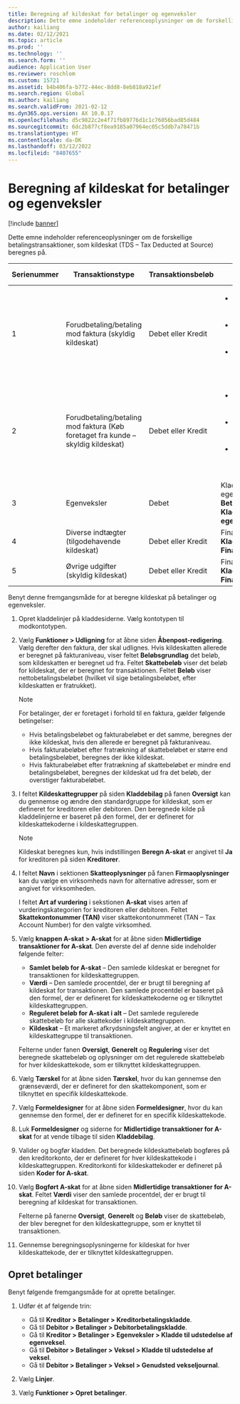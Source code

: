 ```yaml
---
title: Beregning af kildeskat for betalinger og egenveksler
description: Dette emne indeholder referenceoplysninger om de forskellige betalingstransaktioner, som kildeskat (TDS – Tax Deducted at Source) beregnes på.
author: kailiang
ms.date: 02/12/2021
ms.topic: article
ms.prod: ''
ms.technology: ''
ms.search.form: ''
audience: Application User
ms.reviewer: roschlom
ms.custom: 15721
ms.assetid: b4b406fa-b772-44ec-8dd8-8eb818a921ef
ms.search.region: Global
ms.author: kailiang
ms.search.validFrom: 2021-02-12
ms.dyn365.ops.version: AX 10.0.17
ms.openlocfilehash: d5c9822c2e4f71fb89776d1c1c76056bad85d484
ms.sourcegitcommit: 6dc2b877cf8ea9185a07964ec05c5ddb7a78471b
ms.translationtype: HT
ms.contentlocale: da-DK
ms.lasthandoff: 03/12/2022
ms.locfileid: "8407655"
---
```

# <a name="tds-calculation-on-payments-and-promissory-notes"></a>Beregning af kildeskat for betalinger og egenveksler

[!include [banner](../includes/banner.md)]

Dette emne indeholder referenceoplysninger om de forskellige betalingstransaktioner, som kildeskat (TDS – Tax Deducted at Source) beregnes på.

| Serienummer | Transaktionstype | Transaktionsbeløb | Sidenavn og sti | Kontotype og modkontotype |
|---------------|------------------|--------------------|--------------------|--------------------------------------|
| 1             | Forudbetaling/betaling mod faktura (skyldig kildeskat) | Debet eller Kredit | <ul><li>Finans (**Finans \> Kladdeposteringer \> Finanskladder**)</li><li>Fakturakladde (**Kreditor \> Fakturaer \> Fakturakladde**)</li><li>Betalingskladde (**Kreditor \> Betalinger \> Kreditorbetalingskladde**)</li></ul> | Kreditor (Dr.), Bank (Kr.). |
| 2             | Forudbetaling/betaling mod faktura (Køb foretaget fra kunde – skyldig kildeskat) | Debet eller Kredit | <ul><li>Finans (**Finans \> Kladdeposteringer \> Finanskladder**)</li><li>Fakturakladde (**Kreditor \> Fakturaer \> Fakturakladde**)</li><li>Betalingskladde (**Kreditor \> Betalinger \> Kreditorbetalingskladde**)</li></ul> | Debitor (Dr.), Bank (Kr.). |
| 3             | Egenveksler | Debet | Kladde til udstedelse af egenveksel (**Kreditor \> Betalinger \> Egenveksler \> Kladde til udstedelse af egenveksel**) | Kreditor (Dr.), Finans (Kr.). |
| 4             | Diverse indtægter (tilgodehavende kildeskat) | Debet eller Kredit | Finans (**Finans \> Kladdeposteringer \> Finanskladder**) | Bank (Dr.), Finans (Kr.). |
| 5             | Øvrige udgifter (skyldig kildeskat) | Debet eller Kredit | Finans (**Finans \> Kladdeposteringer \> Finanskladder**) | Bank (Dr.), Finans (Kr.). |

Benyt denne fremgangsmåde for at beregne kildeskat på betalinger og egenveksler.

1. Opret kladdelinjer på kladdesiderne. Vælg kontotypen til modkontotypen.
2. Vælg **Funktioner \> Udligning** for at åbne siden **Åbenpost-redigering**. Vælg derefter den faktura, der skal udlignes. Hvis kildeskatten allerede er beregnet på fakturaniveau, viser feltet **Beløbsgrundlag** det beløb, som kildeskatten er beregnet ud fra. Feltet **Skattebeløb** viser det beløb for kildeskat, der er beregnet for transaktionen. Feltet **Beløb** viser nettobetalingsbeløbet (hvilket vil sige betalingsbeløbet, efter kildeskatten er fratrukket).

    > [!NOTE]
    > For betalinger, der er foretaget i forhold til en faktura, gælder følgende betingelser:
    >
    > - Hvis betalingsbeløbet og fakturabeløbet er det samme, beregnes der ikke kildeskat, hvis den allerede er beregnet på fakturaniveau.
    > - Hvis fakturabeløbet efter fratrækning af skattebeløbet er større end betalingsbeløbet, beregnes der ikke kildeskat.
    > - Hvis fakturabeløbet efter fratrækning af skattebeløbet er mindre end betalingsbeløbet, beregnes der kildeskat ud fra det beløb, der overstiger fakturabeløbet.

3. I feltet **Kildeskattegrupper** på siden **Kladdebilag** på fanen **Oversigt** kan du gennemse og ændre den standardgruppe for kildeskat, som er defineret for kreditoren eller debitoren. Den beregnede kilde på kladdelinjerne er baseret på den formel, der er defineret for kildeskattekoderne i kildeskattegruppen.

    > [!NOTE]
    > Kildeskat beregnes kun, hvis indstillingen **Beregn A-skat** er angivet til **Ja** for kreditoren på siden **Kreditorer**.

4. I feltet **Navn** i sektionen **Skatteoplysninger** på fanen **Firmaoplysninger** kan du vælge en virksomheds navn for alternative adresser, som er angivet for virksomheden.

    I feltet **Art af vurdering** i sekstionen **A-skat** vises arten af vurderingskategorien for kreditoren eller debitoren. Feltet **Skattekontonummer (TAN)** viser skattekontonummeret (TAN –  Tax Account Number) for den valgte virksomhed.

5. Vælg **knappen A-skat \> A-skat** for at åbne siden **Midlertidige transaktioner for A-skat**. Den øverste del af denne side indeholder følgende felter:

    - **Samlet beløb for A-skat** – Den samlede kildeskat er beregnet for transaktionen for kildeskattegruppen.
    - **Værdi** – Den samlede procentdel, der er brugt til beregning af kildeskat for transaktionen. Den samlede procentdel er baseret på den formel, der er defineret for kildeskattekoderne og er tilknyttet kildeskattegruppen.
    - **Reguleret beløb for A-skat i alt** – Det samlede regulerede skattebeløb for alle skattekoder i kildeskattegruppen.
    - **Kildeskat** – Et markeret afkrydsningsfelt angiver, at der er knyttet en kildeskattegruppe til transaktionen.

    Felterne under fanen **Oversigt**, **Generelt** og **Regulering** viser det beregnede skattebeløb og oplysninger om det regulerede skattebeløb for hver kildeskattekode, som er tilknyttet kildeskattegruppen.

6. Vælg **Tærskel** for at åbne siden **Tærskel**, hvor du kan gennemse den grænseværdi, der er defineret for den skattekomponent, som er tilknyttet en specifik kildeskattekode.
7. Vælg **Formeldesigner** for at åbne siden **Formeldesigner**, hvor du kan gennemse den formel, der er defineret for en specifik kildeskattekode.
8. Luk **Formeldesigner** og siderne for **Midlertidige transaktioner for A-skat** for at vende tilbage til siden **Kladdebilag**.
9. Valider og bogfør kladden. Det beregnede kildeskattebeløb bogføres på den kreditorkonto, der er defineret for hver kildeskattekode i kildeskattegruppen. Kreditorkonti for kildeskattekoder er defineret på siden **Koder for A-skat**.
10. Vælg **Bogført A-skat** for at åbne siden **Midlertidige transaktioner for A-skat**. Feltet **Værdi** viser den samlede procentdel, der er brugt til beregning af kildeskat for transaktionen.

    Felterne på fanerne **Oversigt**, **Generelt** og **Beløb** viser de skattebeløb, der blev beregnet for den kildeskattegruppe, som er knyttet til transaktionen.

11. Gennemse beregningsoplysningerne for kildeskat for hver kildeskattekode, der er tilknyttet kildeskattegruppen.

## <a name="generate-payments"></a>Opret betalinger

Benyt følgende fremgangsmåde for at oprette betalinger.

1. Udfør ét af følgende trin:

    - Gå til **Kreditor \> Betalinger \> Kreditorbetalingskladde**.
    - Gå til **Debitor \> Betalinger \> Debitorbetalingskladde**.
    - Gå til **Kreditor \> Betalinger \> Egenveksler \> Kladde til udstedelse af egenveksel**.
    - Gå til **Debitor \> Betalinger \> Veksel \> Kladde til udstedelse af veksel**.
    - Gå til **Debitor \> Betalinger \> Veksel \> Genudsted vekseljournal**.

2. Vælg **Linjer**.
3. Vælg **Funktioner \> Opret betalinger**.
